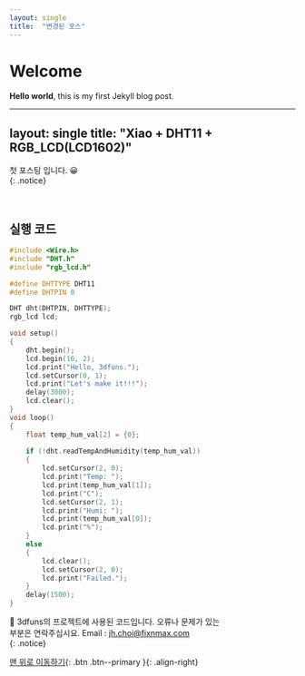 ```yaml
---
layout: single
title:  "변경된 포스"
---
```


# Welcome

**Hello world**, this is my first Jekyll blog post.

---
layout: single
title:  "Xiao + DHT11 + RGB_LCD(LCD1602)" 
---


첫 포스팅 입니다. 😀    
{: .notice}

<br>

## 실행 코드
```cpp
#include <Wire.h>
#include "DHT.h"
#include "rgb_lcd.h"

#define DHTTYPE DHT11
#define DHTPIN 0

DHT dht(DHTPIN, DHTTYPE);
rgb_lcd lcd;

void setup()
{
    dht.begin();
    lcd.begin(16, 2);
    lcd.print("Hello, 3dfuns.");
    lcd.setCursor(0, 1);
    lcd.print("Let's make it!!!");
    delay(3000);
    lcd.clear();
}
void loop()
{
    float temp_hum_val[2] = {0};
    
    if (!dht.readTempAndHumidity(temp_hum_val))
    {
        lcd.setCursor(2, 0);
        lcd.print("Temp: ");
        lcd.print(temp_hum_val[1]);
        lcd.print("C");
        lcd.setCursor(2, 1);
        lcd.print("Humi: ");
        lcd.print(temp_hum_val[0]);
        lcd.print("%");
    }
    else
    {
        lcd.clear();
        lcd.setCursor(2, 0);
        lcd.print("Failed.");
    }
    delay(1500);
}
```

👀 3dfuns의 프로젝트에 사용된 코드입니다. 오류나 문제가 있는  
부분은 연락주십시요. Email : jh.choi@fixnmax.com  
{: .notice}
       
[맨 위로 이동하기](#){: .btn .btn--primary }{: .align-right}
